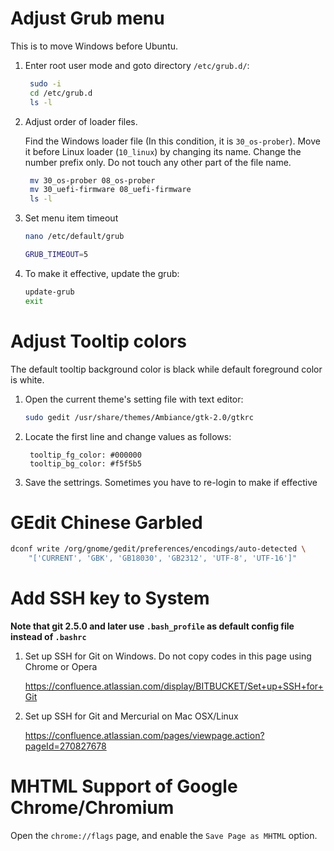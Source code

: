 Adjust Grub menu
================

This is to move Windows before Ubuntu.

1. Enter root user mode and goto directory ```/etc/grub.d/```:
   ```sh
    sudo -i
    cd /etc/grub.d
    ls -l
   ```

2. Adjust order of loader files.

   Find the Windows loader file (In this condition, it is ```30_os-prober```). 
   Move it before Linux loader (```10_linux```) by changing its name.
   Change the number prefix only. Do not touch any other part of the file name.

   ```sh
    mv 30_os-prober 08_os-prober
    mv 30_uefi-firmware 08_uefi-firmware
    ls -l
   ```

3. Set menu item timeout
   ```sh
   nano /etc/default/grub
   
   GRUB_TIMEOUT=5
   ```

4. To make it effective, update the grub:
   ```sh
   update-grub
   exit
   ```


Adjust Tooltip colors
=====================

The default tooltip background color is black while default foreground color is white.

1. Open the current theme's setting file with text editor:

   ```sh
   sudo gedit /usr/share/themes/Ambiance/gtk-2.0/gtkrc
   ```

2. Locate the first line and change values as follows:

   ```
    tooltip_fg_color: #000000
    tooltip_bg_color: #f5f5b5
   ```

3. Save the settrings. Sometimes you have to re-login to make if effective


GEdit Chinese Garbled
=====================

```sh
dconf write /org/gnome/gedit/preferences/encodings/auto-detected \
    "['CURRENT', 'GBK', 'GB18030', 'GB2312', 'UTF-8', 'UTF-16']"
```


Add SSH key to System
=====================

**Note that git 2.5.0 and later use ```.bash_profile``` as default config file instead of ```.bashrc```**

1. Set up SSH for Git on Windows. Do not copy codes in this page using Chrome or Opera

   https://confluence.atlassian.com/display/BITBUCKET/Set+up+SSH+for+Git

2. Set up SSH for Git and Mercurial on Mac OSX/Linux

   https://confluence.atlassian.com/pages/viewpage.action?pageId=270827678


MHTML Support of Google Chrome/Chromium
=======================================

Open the ```chrome://flags``` page, and enable the ```Save Page as MHTML``` option.


